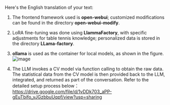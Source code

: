 Here's the English translation of your text:

1. The frontend framework used is **open-webui**; customized modifications can be found in the directory **open-webui-modify**.

2. LoRA fine-tuning was done using **LlammaFactory**, with specific adjustments for table tennis knowledge; personalized data is stored in the directory **LLama-factory**.

3. **ollama** is used as the container for local models, as shown in the figure.    ![image](https://github.com/user-attachments/assets/dcca227b-4406-439b-9334-4c8b4f0734ef)

4. The LLM invokes a CV model via function calling to obtain the raw data. The statistical data from the CV model is then provided back to the LLM, integrated, and returned as part of the conversation. Refer to the detailed setup process below：https://drive.google.com/file/d/1vDDk703_aPP-gEuTbifo_vJGzbbuUqpf/view?usp=sharing
